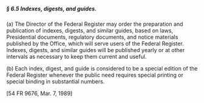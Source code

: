 ##### § 6.5 Indexes, digests, and guides. #####

(a) The Director of the Federal Register may order the preparation and publication of indexes, digests, and similar guides, based on laws, Presidential documents, regulatory documents, and notice materials published by the Office, which will serve users of the Federal Register. Indexes, digests, and similar guides will be published yearly or at other intervals as necessary to keep them current and useful.

(b) Each index, digest, and guide is considered to be a special edition of the Federal Register whenever the public need requires special printing or special binding in substantial numbers.

[54 FR 9676, Mar. 7, 1989]